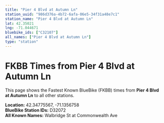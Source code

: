 ```yaml
---
title: "Pier 4 Blvd at Autumn Ln"
station_uuid: "986d376a-4b72-6afa-06e5-34f31a48e7c1"
station_name: "Pier 4 Blvd at Autumn Ln"
lat: 42.35021
lng: -71.044671
bluebike_ids: ["C32107"]
all_names: ["Pier 4 Blvd at Autumn Ln"]
type: "station"
---
```


# FKBB Times from Pier 4 Blvd at Autumn Ln

This page shows the Fastest Known BlueBike (FKBB) times from **Pier 4 Blvd at Autumn Ln** to all other stations.

**Location:** 42.34775567, -71.1356758  
**BlueBike Station IDs:** D32072  
**All Known Names:** Walbridge St at Commonwealth Ave

